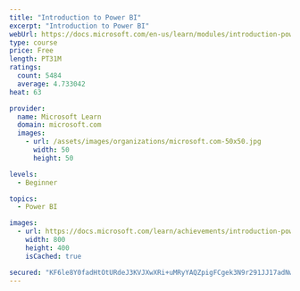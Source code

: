 ```yaml
---
title: "Introduction to Power BI"
excerpt: "Introduction to Power BI"
webUrl: https://docs.microsoft.com/en-us/learn/modules/introduction-power-bi/
type: course
price: Free
length: PT31M
ratings:
  count: 5484
  average: 4.733042
heat: 63

provider:
  name: Microsoft Learn
  domain: microsoft.com
  images:
    - url: /assets/images/organizations/microsoft.com-50x50.jpg
      width: 50
      height: 50

levels:
  - Beginner

topics:
  - Power BI

images:
  - url: https://docs.microsoft.com/learn/achievements/introduction-power-bi-social.png
    width: 800
    height: 400
    isCached: true

secured: "KF6le8Y0fadHtOtURdeJ3KVJXwXRi+uMRyYAQZpigFCgek3N9r291JJ17adNwgp2BmlBZ67X+rDHyKaIDF90K4jBzoqfrhrDfWlJF7WR6P1t3w9FmtQIzuGSDsqES0mNEJDAMGaueZ0TPBRfkW9Bz5UeJ/kJiD96i3WeGxHuc0pS8NFO5hvJmt2QEvz4J8g+bOKoGBow5g/9nQ8yWDN0jzSG0ejP9pf8XH6I192hsAG+LOC+PR6BZWhDLERkBaKzDGnsF1+Uezj1DXnKt3u2//kP0I1GqBQ8YxO3vXJPzPT0mwsqp8fLFeUCo1ZFV55pscxdbeLTKjDzBx1wf8zoPeVH/Pb9otgmxFtt77aOR5/TLrqW5lKSy9rL244CNGvSR4Vu7SX2/25BqLwFqd0NKzQC3Baw7cpyHjRxYaaUg/U=;lxbBfrmPn/9c+g3TL9efUQ=="
---
```


